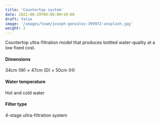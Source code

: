 ```yaml
---
title: 'Countertop system'
date: 2021-08-29T00:00:00+10:00
draft: false
image: '/images/team/joseph-gonzalez-399972-unsplash.jpg'
weight: 2
---
```


Countertop ultra-filtration model that produces bottled water-quality at a low fixed cost.
<!-- excerptEnd -->

#### Dimensions
34cm (W) × 47cm (D) × 50cm (H)

#### Water temperature
Hot and cold water

#### Filter type
4-stage ultra-filtration system